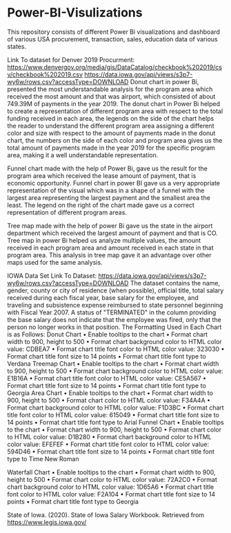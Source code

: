 # Power-BI-Visulizations
This repository consists of different Power Bi visualizations and dashboard of various USA procurement, transaction, sales, education data of various states. 

Link To dataset for Denver 2019 Procurment: https://www.denvergov.org/media/gis/DataCatalog/checkbook%202019/csv/checkbook%202019.csv
https://data.iowa.gov/api/views/s3p7-wy6w/rows.csv?accessType=DOWNLOAD
Donut chart in power Bi, presented the most understandable analysis for the program area which received the most amount and that was airport, which consisted of about 749.39M of payments in the year 2019.  The donut chart in Power Bi helped to create a representation of different program area with respect to the total funding received in each area, the legends on the side of the chart helps the reader to understand the different program area assigning a different color and size with respect to the amount of payments made in the donut chart, the numbers on the side of each color and program area gives us the total amount of payments made in the year 2019 for the specific program area, making it a well understandable representation. 

Funnel chart made with the help of Power Bi, gave us the result for the program area which received the lease amount of payment, that is economic opportunity. Funnel chart in power BI gave us a very appropriate representation of the visual which was in a shape of a funnel with the largest area representing the largest payment and the smallest area the least. The legend on the right of the chart made gave us a correct representation of different program areas. 

Tree map made with the help of power Bi gave us the state in the airport department which received the largest amount of payment and that is CO. Tree map in power Bi helped us analyze multiple values, the amount received in each program area and amount received in each state in that program area. This analysis in tree map gave it an advantage over other maps used for the same analysis.



IOWA Data Set 
Link To Dataset: https://data.iowa.gov/api/views/s3p7-wy6w/rows.csv?accessType=DOWNLOAD
The dataset contains the name, gender, county or city of residence (when possible), official title, total salary received during each fiscal year, base salary for the employee, and traveling and subsistence expense reimbursed to state personnel beginning with Fiscal Year 2007. A status of "TERMINATED" in the column providing the base salary does not indicate that the employee was fired, only that the person no longer works in that position.
The Formatting Used in Each Chart is as Follows: 
Donut Chart
•	Enable tooltips to the chart
•	Format chart width to 900, height to 500
•	Format chart background color to HTML color value: CDBEA7
•	Format chart title font color to HTML color value: 323030
•	Format chart title font size to 14 points
•	Format chart title font type to Verdana
Treemap Chart
•	Enable tooltips to the chart
•	Format chart width to 900, height to 500
•	Format chart background color to HTML color value: E1B16A
•	Format chart title font color to HTML color value: CE5A567
•	Format chart title font size to 14 points
•	Format chart title font type to Georgia
Area Chart
•	Enable tooltips to the chart
•	Format chart width to 900, height to 500
•	Format chart color to HTML color value: F34A4A
•	Format chart background color to HTML color value: F1D3BC
•	Format chart title font color to HTML color value: 615049
•	Format chart title font size to 14 points
•	Format chart title font type to Arial
Funnel Chart
•	Enable tooltips to the chart
•	Format chart width to 900, height to 500
•	Format chart color to HTML color value: D1B280
•	Format chart background color to HTML color value: EFEFEF
•	Format chart title font color to HTML color value: 594D46
•	Format chart title font size to 14 points
•	Format chart title font type to Time New Roman

Waterfall Chart 
•	Enable tooltips to the chart
•	Format chart width to 900, height to 500
•	Format chart color to HTML color value: 72A2C0
•	Format chart background color to HTML color value: 1D65A6
•	Format chart title font color to HTML color value: F2A104
•	Format chart title font size to 14 points
•	Format chart title font type to Georgia

State of Iowa. (2020). State of Iowa Salary Workbook. Retrieved from https://www.legis.iowa.gov/
